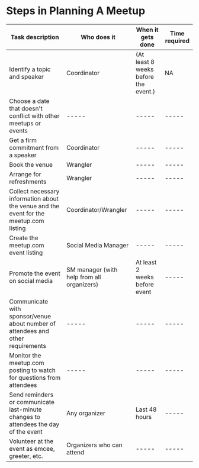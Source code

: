 # Steps in Planning A Meetup

|Task description | Who does it | When it gets done | Time required |
|---------- | ----- | -----| ----- |
| Identify a topic and speaker  | Coordinator | (At least 8 weeks before the event.) | NA |
| Choose a date that doesn't conflict with other meetups or events  | ----- | ----- | ----- |
| Get a firm commitment from a speaker  | Coordinator | ----- | ----- |
| Book the venue  | Wrangler | ----- | ----- |
| Arrange for refreshments  | Wrangler | ----- | ----- |
| Collect necessary information about the venue and the event for the meetup.com listing  | Coordinator/Wrangler | ----- | ----- |
| Create the meetup.com event listing  | Social Media Manager | ----- | ----- |
| Promote the event on social media  | SM manager (with help from all organizers)| At least 2 weeks before event | ----- |
| Communicate with sponsor/venue about number of attendees and other requirements  | ----- | ----- | ----- |
| Monitor the meetup.com posting to watch for questions from attendees  | ----- | ----- | ----- |
| Send reminders or communicate last-minute changes to attendees the day of the event  | Any organizer | Last 48 hours | ----- |
| Volunteer at the event as emcee, greeter, etc.  | Organizers who can attend | ----- | ----- |
